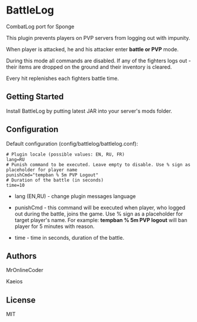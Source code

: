 # BattleLog

CombatLog port for Sponge

This plugin prevents players on PVP servers from logging out with impunity.

When player is attacked, he and his attacker enter **battle or PVP** mode.

During this mode all commands are disabled.
If any of the fighters logs out - their items are dropped on the ground and their inventory is cleared.

Every hit replenishes each fighters battle time.

## Getting Started

Install BattleLog by putting latest JAR into your server's mods folder.

## Configuration

Default configuration (config/battlelog/battlelog.conf):

```
# Plugin locale (possible values: EN, RU, FR)
lang=RU
# Punish command to be executed. Leave empty to disable. Use % sign as placeholder for player name
punishCmd="tempban % 5m PVP Logout"
# Duration of the battle (in seconds)
time=10
```

* lang (EN,RU) - change plugin messages language

* punishCmd - this command will be executed when player, who logged out during the battle, joins the game. Use % sign as a placeholder for target player's name. For example: **tempban % 5m PVP logout** will ban player for 5 minutes with reason.

* time - time in seconds, duration of the battle.

## Authors
MrOnlineCoder

Kaeios

## License
MIT
